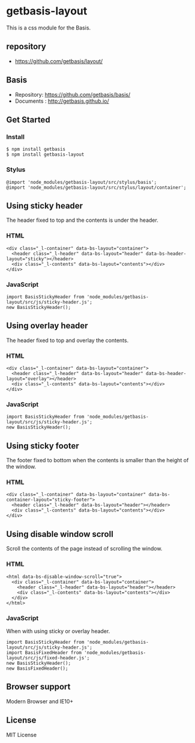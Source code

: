 # getbasis-layout
This is a css module for the Basis.

## repository
* https://github.com/getbasis/layout/

## Basis
* Repository: https://github.com/getbasis/basis/
* Documents : http://getbasis.github.io/

## Get Started
### Install
```
$ npm install getbasis
$ npm install getbasis-layout
```

### Stylus
```
@import 'node_modules/getbasis-layout/src/stylus/basis';
@import 'node_modules/getbasis-layout/src/stylus/layout/container';
```

## Using sticky header

The header fixed to top and the contents is under the header.

### HTML
```
<div class="_l-container" data-bs-layout="container">
  <header class="_l-header" data-bs-layout="header" data-bs-header-layout="sticky"></header>
  <div class="_l-contents" data-bs-layout="contents"></div>
</div>
```

### JavaScript
```
import BasisStickyHeader from 'node_modules/getbasis-layout/src/js/sticky-header.js';
new BasisStickyHeader();
```

## Using overlay header

The header fixed to top and overlay the contents.

### HTML
```
<div class="_l-container" data-bs-layout="container">
  <header class="_l-header" data-bs-layout="header" data-bs-header-layout="overlay"></header>
  <div class="_l-contents" data-bs-layout="contents"></div>
</div>
```

### JavaScript
```
import BasisStickyHeader from 'node_modules/getbasis-layout/src/js/sticky-header.js';
new BasisStickyHeader();
```

## Using sticky footer

The footer fixed to bottom when the contents is smaller than the height of the window.

### HTML
```
<div class="_l-container" data-bs-layout="container" data-bs-container-layout="sticky-footer">
  <header class="_l-header" data-bs-layout="header"></header>
  <div class="_l-contents" data-bs-layout="contents"></div>
</div>
```

## Using disable window scroll

Scroll the contents of the page instead of scrolling the window.

### HTML
```
<html data-bs-disable-window-scroll="true">
  <div class="_l-container" data-bs-layout="container">
    <header class="_l-header" data-bs-layout="header"></header>
    <div class="_l-contents" data-bs-layout="contents"></div>
  </div>
</html>
```

### JavaScript

When with using sticky or overlay header.

```
import BasisStickyHeader from 'node_modules/getbasis-layout/src/js/sticky-header.js';
import BasisFixedHeader from 'node_modules/getbasis-layout/src/js/fixed-header.js';
new BasisStickyHeader();
new BasisFixedHeader();
```

## Browser support
Modern Browser and IE10+

## License
MIT License
